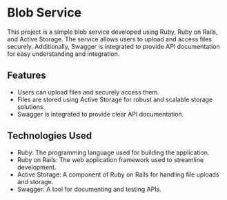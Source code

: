 # Blob Service
This project is a simple blob service developed using Ruby, Ruby on Rails, and Active Storage. The service allows users to upload and access files securely. Additionally, Swagger is integrated to provide API documentation for easy understanding and integration.

## Features
- Users can upload files and securely access them.
- Files are stored using Active Storage for robust and scalable storage solutions.
- Swagger is integrated to provide clear API documentation.
## Technologies Used
- Ruby: The programming language used for building the application.
- Ruby on Rails: The web application framework used to streamline development.
- Active Storage: A component of Ruby on Rails for handling file uploads and storage.
- Swagger: A tool for documenting and testing APIs.
